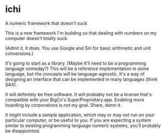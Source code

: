 # ichi
A numeric framework that doesn't suck

This is a new framework I'm building so that dealing with numbers on my computer doesn't totally suck.

(Admit it.  It does.  You use Google and Siri for basic arithmetic and unit conversions.)

It's going to start as a library.  (Maybe it'll need to be a programming language someday?)  This will be a reference implementation in some language, but the concepts will be language-agnostic.  It's a way of designing an interface that can be implemented in many languages (think SAX).

It will definitely be free software.  It will probably not be a license that's compatible with your BigCo's SuperProprietary.app.  Enabling more hoarding by corporations is not my goal.  Share, damn it.

It might include a sample application, which may or may not run on your particular computer, or be useful to you.
If you are expecting a system similar to existing programming language numeric systems, you'll probably be disappointed.
